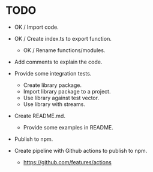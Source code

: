# TODO

- OK / Import code.

- OK / Create index.ts to export function.
  - OK / Rename functions/modules.
- Add comments to explain the code.
- Provide some integration tests.
  - Create library package.
  - Import library package to a project.
  - Use library against test vector.
  - Use library with streams.
- Create README.md.
  - Provide some examples in README.
- Publish to npm.
- Create pipeline with Github actions to publish to npm.
  - https://github.com/features/actions
